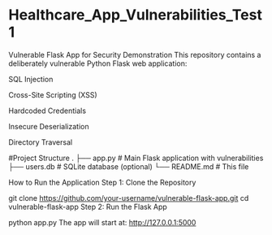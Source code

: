 # Healthcare_App_Vulnerabilities_Test1

Vulnerable Flask App for Security Demonstration
This repository contains a deliberately vulnerable Python Flask web application:

SQL Injection

Cross-Site Scripting (XSS)

Hardcoded Credentials

Insecure Deserialization

Directory Traversal

#Project Structure . ├── app.py # Main Flask application with vulnerabilities ├── users.db # SQLite database (optional) └── README.md # This file

How to Run the Application
Step 1: Clone the Repository

git clone https://github.com/your-username/vulnerable-flask-app.git
cd vulnerable-flask-app
Step 2: Run the Flask App

python app.py The app will start at: http://127.0.0.1:5000
